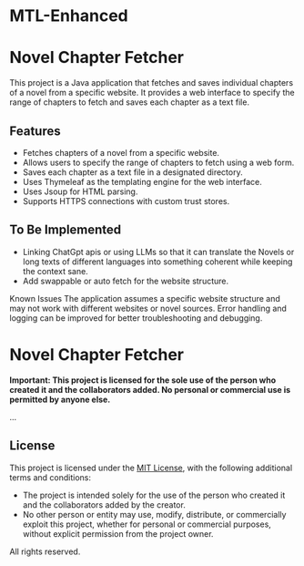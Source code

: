 # MTL-Enhanced
# Novel Chapter Fetcher

This project is a Java application that fetches and saves individual chapters of a novel from a specific website. It provides a web interface to specify the range of chapters to fetch and saves each chapter as a text file.

## Features

- Fetches chapters of a novel from a specific website.
- Allows users to specify the range of chapters to fetch using a web form.
- Saves each chapter as a text file in a designated directory.
- Uses Thymeleaf as the templating engine for the web interface.
- Uses Jsoup for HTML parsing.
- Supports HTTPS connections with custom trust stores.

## To Be Implemented 

- Linking ChatGpt apis or using LLMs so that it can translate the Novels or long texts of different languages into something coherent while keeping the context sane.
- Add swappable or auto fetch for the website structure.
  
Known Issues
The application assumes a specific website structure and may not work with different websites or novel sources.
Error handling and logging can be improved for better troubleshooting and debugging.

# Novel Chapter Fetcher

**Important: This project is licensed for the sole use of the person who created it and the collaborators added. No personal or commercial use is permitted by anyone else.**

...

## License

This project is licensed under the [MIT License](LICENSE), with the following additional terms and conditions:

- The project is intended solely for the use of the person who created it and the collaborators added by the creator.
- No other person or entity may use, modify, distribute, or commercially exploit this project, whether for personal or commercial purposes, without explicit permission from the project owner.

All rights reserved.

